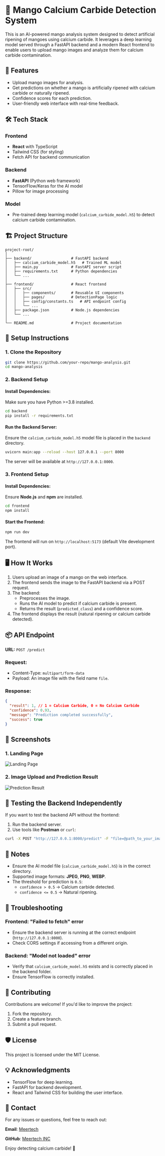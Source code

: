 # 🍋 Mango Calcium Carbide Detection System

This is an AI-powered mango analysis system designed to detect artificial ripening of mangoes using calcium carbide. It leverages a deep learning model served through a FastAPI backend and a modern React frontend to enable users to upload mango images and analyze them for calcium carbide contamination.

## 🚀 Features

- Upload mango images for analysis.
- Get predictions on whether a mango is artificially ripened with calcium carbide or naturally ripened.
- Confidence scores for each prediction.
- User-friendly web interface with real-time feedback.

## 🛠️ Tech Stack

### Frontend

- **React** with TypeScript
- Tailwind CSS (for styling)
- Fetch API for backend communication

### Backend

- **FastAPI** (Python web framework)
- TensorFlow/Keras for the AI model
- Pillow for image processing

### Model

- Pre-trained deep learning model (`calcium_carbide_model.h5`) to detect calcium carbide contamination.

## 🏗️ Project Structure

```
project-root/
│
├── backend/                  # FastAPI backend
│   ├── calcium_carbide_model.h5   # Trained ML model
│   ├── main.py               # FastAPI server script
│   ├── requirements.txt      # Python dependencies
│   └── ...
│
├── frontend/                 # React frontend
│   ├── src/
│   │   ├── components/       # Reusable UI components
│   │   ├── pages/            # DetectionPage logic
│   │   ├── config/constants.ts   # API endpoint config
│   │   └── ...
│   ├── package.json          # Node.js dependencies
│   └── ...
│
└── README.md                 # Project documentation
```

## 🔧 Setup Instructions

### 1. Clone the Repository

```bash
git clone https://github.com/your-repo/mango-analysis.git
cd mango-analysis
```

### 2. Backend Setup

#### Install Dependencies:

Make sure you have Python >=3.8 installed.

```bash
cd backend
pip install -r requirements.txt
```

#### Run the Backend Server:

Ensure the `calcium_carbide_model.h5` model file is placed in the `backend` directory.

```bash
uvicorn main:app --reload --host 127.0.0.1 --port 8000
```

The server will be available at `http://127.0.0.1:8000`.

### 3. Frontend Setup

#### Install Dependencies:

Ensure **Node.js** and **npm** are installed.

```bash
cd frontend
npm install
```

#### Start the Frontend:

```bash
npm run dev
```

The frontend will run on `http://localhost:5173` (default Vite development port).

## 🖥️ How It Works

1. Users upload an image of a mango on the web interface.
2. The frontend sends the image to the FastAPI backend via a POST request.
3. The backend:
   - Preprocesses the image.
   - Runs the AI model to predict if calcium carbide is present.
   - Returns the result (`predicted_class`) and a confidence score.
4. The frontend displays the result (natural ripening or calcium carbide detected).

## 📦 API Endpoint

**URL:** `POST /predict`

### Request:

- Content-Type: `multipart/form-data`
- Payload: An image file with the field name `file`.

### Response:

```json
{
  "result": 1, // 1 = Calcium Carbide, 0 = No Calcium Carbide
  "confidence": 0.93,
  "message": "Prediction completed successfully",
  "success": true
}
```

## 🎨 Screenshots

### 1. Landing Page

![Landing Page](https://via.placeholder.com/600x300.png?text=Landing+Page)

### 2. Image Upload and Prediction Result

![Prediction Result](https://via.placeholder.com/600x300.png?text=Prediction+Result)

## 🧪 Testing the Backend Independently

If you want to test the backend API without the frontend:

1. Run the backend server.
2. Use tools like **Postman** or `curl`:

```bash
curl -X POST "http://127.0.0.1:8000/predict" -F "file=@path_to_your_image.jpg"
```

## 📝 Notes

- Ensure the AI model file (`calcium_carbide_model.h5`) is in the correct directory.
- Supported image formats: **JPEG**, **PNG**, **WEBP**.
- The threshold for prediction is `0.5`:
  - `confidence > 0.5` → Calcium carbide detected.
  - `confidence <= 0.5` → Natural ripening.

## 🐛 Troubleshooting

### Frontend: "Failed to fetch" error

- Ensure the backend server is running at the correct endpoint (`http://127.0.0.1:8000`).
- Check CORS settings if accessing from a different origin.

### Backend: "Model not loaded" error

- Verify that `calcium_carbide_model.h5` exists and is correctly placed in the backend folder.
- Ensure TensorFlow is correctly installed.

## 🤝 Contributing

Contributions are welcome! If you'd like to improve the project:

1. Fork the repository.
2. Create a feature branch.
3. Submit a pull request.

## 🛡️ License

This project is licensed under the MIT License.

## 💡 Acknowledgments

- TensorFlow for deep learning.
- FastAPI for backend development.
- React and Tailwind CSS for building the user interface.

## 🌟 Contact

For any issues or questions, feel free to reach out:

**Email**: [Meertech](mailto:meertechnology01@gmail.com)

**GitHub**: [Meertech INC](https://github.com/meertechnology01)

Enjoy detecting calcium carbide! 🥭
